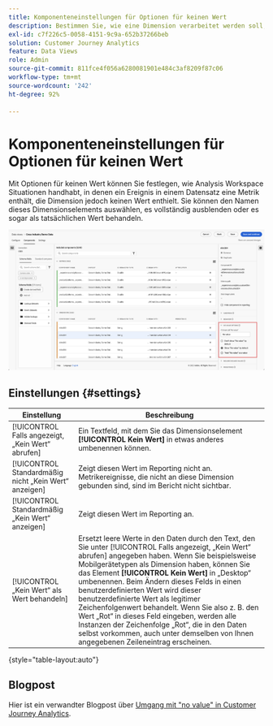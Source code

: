 ```yaml
---
title: Komponenteneinstellungen für Optionen für keinen Wert
description: Bestimmen Sie, wie eine Dimension verarbeitet werden soll, wenn sie leer ist.
exl-id: c7f226c5-0058-4151-9c9a-652b37266beb
solution: Customer Journey Analytics
feature: Data Views
role: Admin
source-git-commit: 811fce4f056a6280081901e484c3af8209f87c06
workflow-type: tm+mt
source-wordcount: '242'
ht-degree: 92%

---
```


# Komponenteneinstellungen für Optionen für keinen Wert

Mit Optionen für keinen Wert können Sie festlegen, wie Analysis Workspace Situationen handhabt, in denen ein Ereignis in einem Datensatz eine Metrik enthält, die Dimension jedoch keinen Wert enthielt. Sie können den Namen dieses Dimensionselements auswählen, es vollständig ausblenden oder es sogar als tatsächlichen Wert behandeln.

![Keine Wertoptionen](../assets/no-value-options.png)

## Einstellungen  {#settings}

| Einstellung | Beschreibung |
| --- | --- |
| [!UICONTROL Falls angezeigt, „Kein Wert“ abrufen] | Ein Textfeld, mit dem Sie das Dimensionselement **[!UICONTROL Kein Wert]** in etwas anderes umbenennen können. |
| [!UICONTROL Standardmäßig nicht „Kein Wert“ anzeigen] | Zeigt diesen Wert im Reporting nicht an. Metrikereignisse, die nicht an diese Dimension gebunden sind, sind im Bericht nicht sichtbar. |
| [!UICONTROL Standardmäßig „Kein Wert“ anzeigen] | Zeigt diesen Wert im Reporting an. |
| [!UICONTROL „Kein Wert“ als Wert behandeln] | Ersetzt leere Werte in den Daten durch den Text, den Sie unter [!UICONTROL Falls angezeigt, „Kein Wert“ abrufen] angegeben haben. Wenn Sie beispielsweise Mobilgerätetypen als Dimension haben, können Sie das Element **[!UICONTROL Kein Wert]** in „Desktop“ umbenennen. Beim Ändern dieses Felds in einen benutzerdefinierten Wert wird dieser benutzerdefinierte Wert als legitimer Zeichenfolgenwert behandelt. Wenn Sie also z. B. den Wert „Rot“ in dieses Feld eingeben, werden alle Instanzen der Zeichenfolge „Rot“, die in den Daten selbst vorkommen, auch unter demselben von Ihnen angegebenen Zeileneintrag erscheinen. |

{style="table-layout:auto"}

## Blogpost

Hier ist ein verwandter Blogpost über [Umgang mit &quot;no value&quot; in Customer Journey Analytics](https://experienceleaguecommunities.adobe.com/t5/adobe-analytics-blogs/handling-quot-no-value-quot-in-customer-journey-analytics/ba-p/597339).
